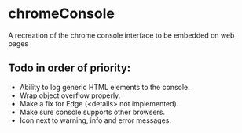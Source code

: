 # chromeConsole
A recreation of the chrome console interface to be embedded on web pages





## Todo in order of priority:


* Ability to log generic HTML elements to the console.
* Wrap object overflow properly.
* Make a fix for Edge (\<details\> not implemented).
* Make sure console supports other browsers.
* Icon next to warning, info and error messages.
